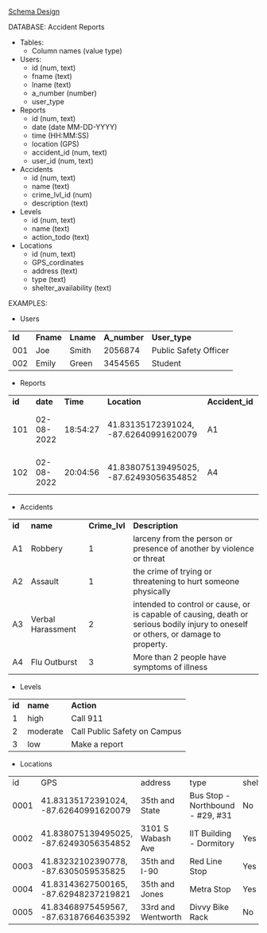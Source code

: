<span style="text-decoration:underline;">Schema Design </span>

DATABASE: Accident Reports



* Tables:
    * Column names (value type)
* Users:
    * id (num, text)
    * fname (text)
    * lname (text)
    * a_number (number)
    * user_type
* Reports
    * id (num, text)
    * date (date MM-DD-YYYY)
    * time (HH:MM:SS)
    * location (GPS)
    * accident_id (num, text)
    * user_id (num, text)
* Accidents
    * id (num, text)
    * name (text)
    * crime_lvl_id (num)
    * description (text)
* Levels
    * id (num, text)
    * name (text)
    * action_todo (text)
* Locations
    * id (num, text)
    * GPS_cordinates
    * address (text)
    * type (text)
    * shelter_availability (text)

EXAMPLES:



* Users

<table>
  <tr>
   <td>
<strong>Id</strong>
   </td>
   <td><strong>Fname </strong>
   </td>
   <td><strong>Lname </strong>
   </td>
   <td><strong>A_number</strong>
   </td>
   <td><strong>User_type</strong>
   </td>
  </tr>
  <tr>
   <td>001
   </td>
   <td>Joe
   </td>
   <td>Smith
   </td>
   <td>2056874
   </td>
   <td>Public Safety Officer
   </td>
  </tr>
  <tr>
   <td>002
   </td>
   <td>Emily
   </td>
   <td>Green
   </td>
   <td>3454565
   </td>
    <td>Student
   </td>
  </tr>
</table>




* Reports 

<table>
  <tr>
   <td>
<strong>id</strong>
   </td>
   <td><strong>date</strong>
   </td>
   <td><strong>Time</strong>
   </td>
   <td><strong>Location</strong>
   </td>
   <td><strong>Accident_id</strong>
   </td>
   <td><strong>User_id</strong>
   </td>
   <td><strong>Description</strong>
   </td>
  </tr>
  <tr>
   <td>101
   </td>
   <td>02-08-2022
   </td>
   <td>18:54:27
   </td>
   <td>41.83135172391024, -87.62640991620079
   </td>
   <td>A1
   </td>
   <td>001
   </td>
   <td>While walking out of the IIT tower
   </td>
  </tr>
  <tr>
   <td>102
   </td>
   <td>02-08-2022
   </td>
   <td>20:04:56
   </td>
   <td>41.838075139495025, -87.62493056354852
   </td>
   <td>A4
   </td>
   <td>002
   </td>
   <td>3 students reported symptoms of flu
   </td>
  </tr>
</table>




* Accidents

<table>
  <tr>
   <td>
<strong>id</strong>
   </td>
   <td><strong>name</strong>
   </td>
   <td><strong>Crime_lvl</strong>
   </td>
   <td><strong>Description</strong>
   </td>
  </tr>
  <tr>
   <td>A1
   </td>
   <td>Robbery
   </td>
   <td>1
   </td>
   <td>larceny from the person or presence of another by violence or threat
   </td>
  </tr>
  <tr>
   <td>A2
   </td>
   <td>Assault 
   </td>
   <td>1
   </td>
   <td>the crime of trying or threatening to hurt someone physically
   </td>
  </tr>
  <tr>
   <td>A3
   </td>
   <td>Verbal Harassment  
   </td>
   <td>2
   </td>
   <td>intended to control or cause, or is capable of causing, death or serious bodily injury to oneself or others, or damage to property.
   </td>
  </tr>
  <tr>
   <td>A4
   </td>
   <td>Flu Outburst
   </td>
   <td>3
   </td>
   <td>More than 2 people have symptoms of illness
   </td>
  </tr>
</table>




* Levels

<table>
  <tr>
   <td>
<strong>id</strong>
   </td>
   <td><strong>name</strong>
   </td>
   <td><strong>Action</strong>
   </td>
  </tr>
  <tr>
   <td>1
   </td>
   <td>high
   </td>
   <td>Call 911
   </td>
  </tr>
  <tr>
   <td>2
   </td>
   <td>moderate
   </td>
   <td>Call Public Safety on Campus
   </td>
  </tr>
  <tr>
   <td>3
   </td>
   <td>low
   </td>
   <td>Make a report
   </td>
  </tr>
</table>




* Locations

<table>
  <tr>
   <td>
id
   </td>
   <td>GPS
   </td>
   <td>address
   </td>
   <td>type
   </td>
   <td>shelter
   </td>
  </tr>
  <tr>
   <td>0001
   </td>
   <td>41.83135172391024, -87.62640991620079
   </td>
   <td>35th and State
   </td>
   <td>Bus Stop - Northbound - #29, #31
   </td>
   <td>No
   </td>
  </tr>
  <tr>
   <td>0002
   </td>
   <td>41.838075139495025, -87.62493056354852
   </td>
   <td>3101 S Wabash Ave
   </td>
   <td>IIT Building - Dormitory 
   </td>
   <td>Yes
   </td>
  </tr>
  <tr>
   <td>0003
   </td>
   <td>41.83232102390778, -87.6305059535825
   </td>
   <td>35th and I-90
   </td>
   <td>Red Line Stop
   </td>
   <td>Yes
   </td>
  </tr>
  <tr>
   <td>0004
   </td>
   <td>41.83143627500165, -87.62948237219821
   </td>
   <td>35th and Jones
   </td>
   <td>Metra Stop
   </td>
   <td>Yes
   </td>
  </tr>
  <tr>
   <td>0005
   </td>
   <td>41.83468975459567, -87.63187664635392
   </td>
   <td>33rd and Wentworth
   </td>
   <td>Divvy Bike Rack
   </td>
   <td>No
   </td>
  </tr>
</table>

